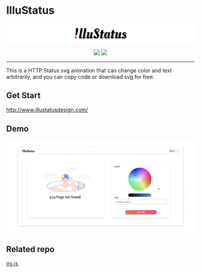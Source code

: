 # IlluStatus
![image](https://github.com/blairlee227/IlluStatus/blob/master/src/illustatus_logo.png)
<p align=center>
<a target="_blank" href="https://opensource.org/licenses/MIT" title="License: MIT"><img src="https://img.shields.io/badge/License-MIT-blue.svg"></a>
  <a target="_blank" href="https://github.com/ellerbrock/open-source-badges" title="License: MIT"><img src="https://badges.frapsoft.com/os/v2/open-source.svg?v=103"></a>
</p>

---

This is a HTTP Status svg animation that can change color and text arbitrarily, and you can copy code or download svg for free.

## Get Start
http://www.illustatusdesign.com/

## Demo
![image](https://github.com/blairlee227/IlluStatus/blob/master/src/demo.gif)

## Related repo
[iro.js](https://github.com/jaames/iro.js)
